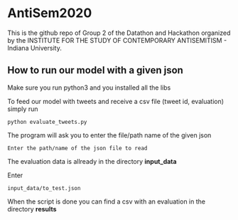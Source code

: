 # AntiSem2020
This is the github repo of Group 2 of the Datathon and Hackathon organized by the INSTITUTE FOR THE STUDY OF CONTEMPORARY ANTISEMITISM - Indiana University.

## How to run our model with a given json
Make sure you run python3 and you installed all the libs

To feed our model with tweets and receive a csv file (tweet id, evaluation) simply run
```
python evaluate_tweets.py
```
The program will ask you to enter the file/path name of the given json
```
Enter the path/name of the json file to read
```
The evaluation data is allready in the directory **input_data**

Enter
```
input_data/to_test.json
```

When the script is done you can find a csv with an evaluation in the directory **results**
